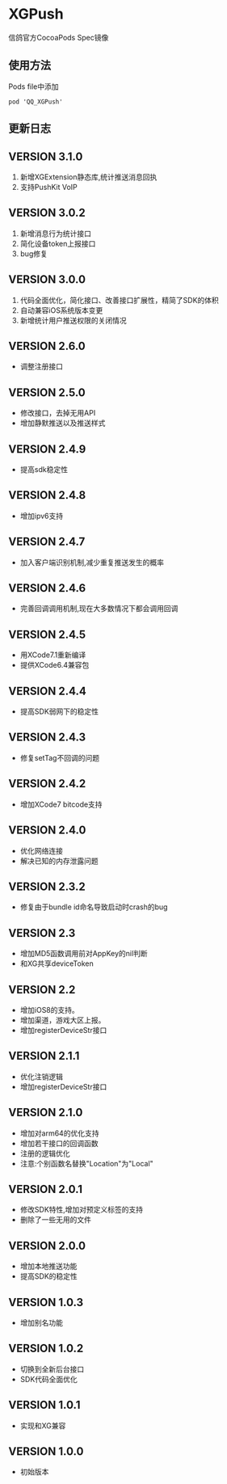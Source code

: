 # XGPush

信鸽官方CocoaPods Spec镜像

## 使用方法
Pods file中添加

```
pod 'QQ_XGPush'
```

## 更新日志

VERSION 3.1.0
-------------------------------------------
1. 新增XGExtension静态库,统计推送消息回执
2. 支持PushKit VoIP

VERSION 3.0.2
-------------------------------------------
1. 新增消息行为统计接口
2. 简化设备token上报接口
3. bug修复

VERSION 3.0.0
-------------------------------------------
1. 代码全面优化，简化接口、改善接口扩展性，精简了SDK的体积
2. 自动兼容iOS系统版本变更
3. 新增统计用户推送权限的关闭情况


VERSION 2.6.0
-------------------------------------------
* 调整注册接口

VERSION 2.5.0
-------------------------------------------
* 修改接口，去掉无用API
* 增加静默推送以及推送样式

VERSION 2.4.9
-------------------------------------------
* 提高sdk稳定性

VERSION 2.4.8
-------------------------------------------
* 增加ipv6支持

VERSION 2.4.7
-------------------------------------------
* 加入客户端识别机制,减少重复推送发生的概率

VERSION 2.4.6
-------------------------------------------
* 完善回调调用机制,现在大多数情况下都会调用回调

VERSION 2.4.5
-------------------------------------------
* 用XCode7.1重新编译
* 提供XCode6.4兼容包

VERSION 2.4.4
-------------------------------------------
* 提高SDK弱网下的稳定性

VERSION 2.4.3
-------------------------------------------
* 修复setTag不回调的问题

VERSION 2.4.2
-------------------------------------------
* 增加XCode7 bitcode支持

VERSION 2.4.0
-------------------------------------------
* 优化网络连接
* 解决已知的内存泄露问题

VERSION 2.3.2
-------------------------------------------
* 修复由于bundle id命名导致启动时crash的bug

VERSION 2.3
-------------------------------------------
* 增加MD5函数调用前对AppKey的nil判断
* 和XG共享deviceToken

 VERSION 2.2
-------------------------------------------
* 增加iOS8的支持。
* 增加渠道，游戏大区上报。
* 增加registerDeviceStr接口

 VERSION 2.1.1
-------------------------------------------
* 优化注销逻辑
* 增加registerDeviceStr接口

 VERSION 2.1.0
-------------------------------------------
* 增加对arm64的优化支持
* 增加若干接口的回调函数
* 注册的逻辑优化
* 注意:个别函数名替换"Location"为"Local"

 VERSION 2.0.1
-------------------------------------------
* 修改SDK特性,增加对预定义标签的支持
* 删除了一些无用的文件

 VERSION 2.0.0
-------------------------------------------
* 增加本地推送功能
* 提高SDK的稳定性

 VERSION 1.0.3
-------------------------------------------
* 增加别名功能

 VERSION 1.0.2
-------------------------------------------
* 切换到全新后台接口
* SDK代码全面优化

 VERSION 1.0.1
-------------------------------------------
* 实现和XG兼容

 VERSION 1.0.0
-------------------------------------------
* 初始版本
